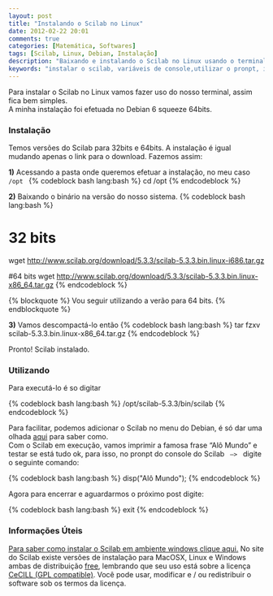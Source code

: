```yaml
---
layout: post
title: "Instalando o Scilab no Linux"
date: 2012-02-22 20:01
comments: true
categories: [Matemática, Softwares]
tags: [Scilab, Linux, Debian, Instalação]
description: "Baixando e instalando o Scilab no Linux usando o terminal"
keywords: "instalar o scilab, variáveis de console,utilizar o pronpt, instalar no linux o scilab, sistemas operacionais que rodam o scilab, instalar scilabian no debian, instalação e configuração, install scilab, download do scilab, baixar o scilab, conhecer o software, baixar pelo apt-get, baixar pelo aptitude, pesquisar scilab com apt-cache, baixar versão 32 bits, baixar versão 64 bits"
---
```

Para instalar o Scilab no Linux vamos fazer uso do nosso terminal, assim fica bem simples. <br />
A minha instalação foi efetuada no Debian 6 squeeze 64bits.

<!-- more -->

<h3>Instalação</h3>

Temos versões do Scilab para 32bits e 64bits. A instalação é igual mudando apenas o link para o download. Fazemos assim:

<b>1)</b> Acessando a pasta onde queremos efetuar a instalação, no meu caso  <code> /opt </code>
{% codeblock bash lang:bash %}
cd /opt
{% endcodeblock %}

<b>2)</b> Baixando o binário na versão do nosso sistema.
{% codeblock bash lang:bash %}
# 32 bits
wget http://www.scilab.org/download/5.3.3/scilab-5.3.3.bin.linux-i686.tar.gz
 
#64 bits
wget http://www.scilab.org/download/5.3.3/scilab-5.3.3.bin.linux-x86_64.tar.gz
{% endcodeblock %}

{% blockquote %}
Vou seguir utilizando a verão para 64 bits.
{% endblockquote %}

<b>3)</b> Vamos descompactá-lo então
{% codeblock bash lang:bash %}
tar fzxv scilab-5.3.3.bin.linux-x86_64.tar.gz
{% endcodeblock %}

<p>
Pronto! Scilab instalado.
</p>

<h3>Utilizando</h3>
<p>
Para executá-lo é so digitar
</p>
{% codeblock bash lang:bash %}
/opt/scilab-5.3.3/bin/scilab
{% endcodeblock %}

<p>
Para facilitar, podemos adicionar o Scilab no menu do Debian, é só dar uma olhada <a href="http://goo.gl/bmTol" title="Ir para o post">aqui</a> para saber como.
<br />
Com o Scilab em execução, vamos imprimir a famosa frase “Alô Mundo” e testar se está tudo ok, para isso, no pronpt do console do Scilab  <code> –> </code> digite o seguinte comando:
</p>
{% codeblock bash lang:bash %}
disp("Alô Mundo");
{% endcodeblock %}

<p>
Agora para encerrar e aguardarmos o próximo post digite:
</p>

{% codeblock bash lang:bash %}
exit
{% endcodeblock %}

<h3>Informações Úteis</h3>

<a href="http://leandronunes.com/blog/2012/02/22/instalando-o-scilab-no-windows/">Para saber como instalar o Scilab em ambiente windows clique aqui.</a>
No site  do Scilab existe versões de instalação para MacOSX, Linux e Windows ambas de distribuição <a href="http://www.gnu.org/licenses/license-list.html" title="Ir para outro site" target="_blank">free</a>, 
lembrando que seu uso está sobre a licença <a href="http://www.cecill.info/" title="Ir para outro site" target="_blank">CeCILL (GPL compatible)</a>. Você pode usar, modificar e / ou redistribuir o software sob os termos da licença.






